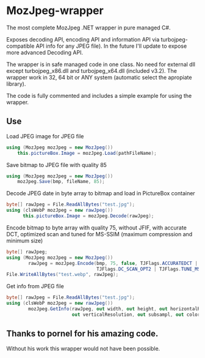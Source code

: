 # MozJpeg-wrapper
The most complete MozJpeg .NET wrapper in pure managed C#.

Exposes decoding API, encoding API and information API via turbojpeg-compatible API info for any JPEG file). In the future I'll update to expose more advanced Decoding API.

The wrapper is in safe managed code in one class. No need for external dll except turbojpeg_x86.dll and turbojpeg_x64.dll (included v3.2). The wrapper work in 32, 64 bit or ANY system (automatic select the apropiate library).

The code is fully commented and includes a simple example for using the wrapper.

## Use
Load JPEG image for JPEG file
```C#
using (MozJpeg mozJpeg = new MozJpeg())
	this.pictureBox.Image = mozJpeg.Load(pathFileName);
```

Save bitmap to JPEG file with quality 85
```C#
using (MozJpeg mozJpeg = new MozJpeg())
	mozJpeg.Save(bmp, fileName, 85);
```

Decode JPEG date in byte array to bitmap and load in PictureBox container
```C#
byte[] rawJpeg = File.ReadAllBytes("test.jpg");
using (clsWebP mozJpeg = new rawJpeg())
	  this.pictureBox.Image = mozJpeg.Decode(rawJpeg);
```

Encode bitmap to byte array with quality 75, without JFIF, with accurate DCT, optimized scan and tuned for MS-SSIM (maximum compression and minimum size)
```C#
byte[] rawJpeg;
using (MozJpeg mozJpeg = new MozJpeg())
		rawJpeg = mozJpeg.Encode(bmp, 75, false, TJFlags.ACCURATEDCT |
		                         TJFlags.DC_SCAN_OPT2 | TJFlags.TUNE_MS_SSIM);
File.WriteAllBytes("test.webp", rawJpeg);
```

Get info from JPEG file
```C#
byte[] rawJpeg = File.ReadAllBytes("test.jpg");
using (clsWebP mozJpeg = new rawJpeg())
		mozJpeg.GetInfo(rawJpeg, out width, out height, out horizontalResolution,
		                out verticalResolution, out subsampl, out colorspace);
```

## Thanks to pornel for his amazing code.
Without his work this wrapper would not have been possible.

